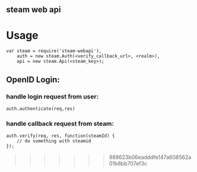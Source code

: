 steam web api
-------------


# Usage
```
var steam = require('steam-webapi'),
	auth = new steam.Auth(<verify_callback_url>, <realm>),
	api = new steam.Api(<steam_key>);
```
## OpenID Login:
### handle login request from user: 
	auth.authenticate(req,res)
### handle callback request from steam: 
	auth.verify(req, res, function(steamId) {
		// do something with steamid
	});
>>>>>>> 988623b06eadddfe147a608562a01b8bb707ef3c

